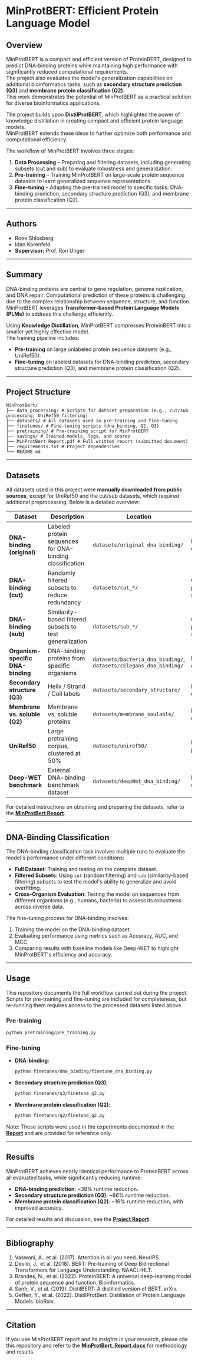 # MinProtBERT: Efficient Protein Language Model

## Overview
MinProtBERT is a compact and efficient version of ProteinBERT, designed to predict DNA-binding proteins while maintaining high performance with significantly reduced computational requirements.  
The project also evaluates the model's generalization capabilities on additional bioinformatics tasks, such as **secondary structure prediction (Q3)** and **membrane protein classification (Q2)**.  
This work demonstrates the potential of MinProtBERT as a practical solution for diverse bioinformatics applications.

The project builds upon **DistilProtBERT**, which highlighted the power of knowledge distillation in creating compact and efficient protein language models.  
MinProtBERT extends these ideas to further optimize both performance and computational efficiency.

The workflow of MinProtBERT involves three stages:
1. **Data Processing** – Preparing and filtering datasets, including generating subsets (cut and sub) to evaluate robustness and generalization.
2. **Pre-training** – Training MinProtBERT on large-scale protein sequence datasets to learn generalized sequence representations.
3. **Fine-tuning** – Adapting the pre-trained model to specific tasks: DNA-binding prediction, secondary structure prediction (Q3), and membrane protein classification (Q2).

---

## Authors
- Roee Shlosberg  
- Idan Korenfeld  
- **Supervisor:** Prof. Ron Unger  

---

## Summary
DNA-binding proteins are central to gene regulation, genome replication, and DNA repair. Computational prediction of these proteins is challenging due to the complex relationship between sequence, structure, and function.  
MinProtBERT leverages **Transformer-based Protein Language Models (PLMs)** to address this challenge efficiently.  

Using **Knowledge Distillation**, MinProtBERT compresses ProteinBERT into a smaller yet highly effective model.  
The training pipeline includes:
- **Pre-training** on large unlabeled protein sequence datasets (e.g., UniRef50).  
- **Fine-tuning** on labeled datasets for DNA-binding prediction, secondary structure prediction (Q3), and membrane protein classification (Q2).  

---

## Project Structure
```
MinProtBert/
├── data_processing/ # Scripts for dataset preparation (e.g., cut/sub processing, UniRef50 filtering)
├── datasets/ # All datasets used in pre-training and fine-tuning
├── finetunes/ # Fine-tuning scripts (dna_binding, Q2, Q3)
├── pretraining/ # Pre-training script for MinProtBERT
├── savings/ # Trained models, logs, and scores
├── MinProtBert_Report.pdf # Full written report (submitted document)
├── requirements.txt # Project dependencies
└── README.md
```

---

## Datasets
All datasets used in this project were **manually downloaded from public sources**, except for UniRef50 and the cut/sub datasets, which required additional preprocessing. Below is a detailed overview:

| Dataset                  | Description                                           | Location                              | Notes                          |
|--------------------------|-------------------------------------------------------|---------------------------------------|--------------------------------|
| **DNA-binding (original)** | Labeled protein sequences for DNA-binding classification | `datasets/original_dna_binding/`      | Manual download               |
| **DNA-binding (cut)**     | Randomly filtered subsets to reduce redundancy        | `datasets/cut_*/`                     | Generated via processing scripts |
| **DNA-binding (sub)**     | Similarity-based filtered subsets to test generalization | `datasets/sub_*/`                     | Generated via processing scripts |
| **Organism-specific DNA-binding** | DNA-binding proteins from specific organisms | `datasets/bacteria_dna_binding/`, `datasets/cElegans_dna_binding/` | Manual download |
| **Secondary structure (Q3)** | Helix / Strand / Coil labels                        | `datasets/secondary_structure/`        | Manual download               |
| **Membrane vs. soluble (Q2)** | Membrane vs. soluble proteins                     | `datasets/membrane_soulable/`          | Manual download               |
| **UniRef50**              | Large pretraining corpus, clustered at 50%           | `datasets/uniref50/`                  | Requires preprocessing         |
| **Deep-WET benchmark**    | External DNA-binding benchmark dataset               | `datasets/deepWet_dna_binding/`        | Manual download               |

For detailed instructions on obtaining and preparing the datasets, refer to the **[MinProtBert Report](./MinProtBert_Report.pdf)**.

---

## DNA-Binding Classification
The DNA-binding classification task involves multiple runs to evaluate the model's performance under different conditions:

- **Full Dataset**: Training and testing on the complete dataset.
- **Filtered Subsets**: Using `cut` (random filtering) and `sub` (similarity-based filtering) subsets to test the model's ability to generalize and avoid overfitting.
- **Cross-Organism Evaluation**: Testing the model on sequences from different organisms (e.g., humans, bacteria) to assess its robustness across diverse data.

The fine-tuning process for DNA-binding involves:
1. Training the model on the DNA-binding dataset.
2. Evaluating performance using metrics such as Accuracy, AUC, and MCC.
3. Comparing results with baseline models like Deep-WET to highlight MinProtBERT's efficiency and accuracy.

---

## Usage
This repository documents the full workflow carried out during the project.  
Scripts for pre-training and fine-tuning are included for completeness, but re-running them requires access to the processed datasets listed above.  

### Pre-training
```bash
python pretraining/pre_training.py
```

### Fine-tuning
- **DNA-binding**:
  ```bash
  python finetunes/dna_binding/finetune_dna_binding.py
  ```
- **Secondary structure prediction (Q3)**:
  ```bash
  python finetunes/q3/finetune_q3.py
  ```
- **Membrane protein classification (Q2)**:
  ```bash
  python finetunes/q2/finetune_q2.py
  ```

Note: These scripts were used in the experiments documented in the **[Report](./MinProtBert_Report.pdf)** and are provided for reference only.

---

## Results
MinProtBERT achieves nearly identical performance to ProteinBERT across all evaluated tasks, while significantly reducing runtime:

- **DNA-binding prediction**: ~38% runtime reduction.
- **Secondary structure prediction (Q3)**: ~66% runtime reduction.
- **Membrane protein classification (Q2)**: ~16% runtime reduction, with improved accuracy.

For detailed results and discussion, see the **[Project Report](./MinProtBert_Report.pdf)**.

---

## Bibliography
1. Vaswani, A., et al. (2017). Attention is all you need. NeurIPS.
2. Devlin, J., et al. (2018). BERT: Pre-training of Deep Bidirectional Transformers for Language Understanding. NAACL-HLT.
3. Brandes, N., et al. (2022). ProteinBERT: A universal deep-learning model of protein sequence and function. Bioinformatics.
4. Sanh, V., et al. (2019). DistilBERT: A distilled version of BERT. arXiv.
5. Geffen, Y., et al. (2022). DistilProtBert: Distillation of Protein Language Models. bioRxiv.

---

## Citation
If you use MinProtBERT report and its insights in your research, please cite this repository and refer to the **[MinProtBert_Report.docx](./MinProtBert_Report.pdf)** for methodology and results.